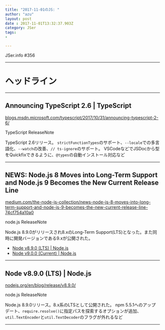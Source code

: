 ```yaml
---
title: "2017-11-01のJS: "
author: "azu"
layout: post
date : 2017-11-01T13:32:37.903Z
category: JSer
tags:
-

---
```


JSer.info #356

----

<h1 class="site-genre">ヘッドライン</h1>

----

## Announcing TypeScript 2.6 | TypeScript
[blogs.msdn.microsoft.com/typescript/2017/10/31/announcing-typescript-2-6/](https://blogs.msdn.microsoft.com/typescript/2017/10/31/announcing-typescript-2-6/ "Announcing TypeScript 2.6 | TypeScript")
<p class="jser-tags jser-tag-icon"><span class="jser-tag">TypeScript</span> <span class="jser-tag">ReleaseNote</span></p>

TypeScript 2.6リリース。
`strictFunctionTypes`のサポート、`--locale`での多言語化、`--watch`の改善、`// ts-ignore`のサポート。
VSCodeなどでJSDocから型をQuickfixできるように、`@types`の自動インストール対応など


----

## NEWS: Node.js 8 Moves into Long-Term Support and Node.js 9 Becomes the New Current Release Line
[medium.com/the-node-js-collection/news-node-js-8-moves-into-long-term-support-and-node-js-9-becomes-the-new-current-release-line-74cf754a10a0](https://medium.com/the-node-js-collection/news-node-js-8-moves-into-long-term-support-and-node-js-9-becomes-the-new-current-release-line-74cf754a10a0 "NEWS: Node.js 8 Moves into Long-Term Support and Node.js 9 Becomes the New Current Release Line")
<p class="jser-tags jser-tag-icon"><span class="jser-tag">node.js</span> <span class="jser-tag">ReleaseNote</span></p>

Node.js 8.9.0がリリースされ8.xのLong-Term Support(LTS)となった。また同時に開発バージョンである9.xが公開された。

- [Node v8.9.0 (LTS) | Node.js](https://nodejs.org/en/blog/release/v8.9.0/ "Node v8.9.0 (LTS) | Node.js")
- [Node v9.0.0 (Current) | Node.js](https://nodejs.org/en/blog/release/v9.0.0/ "Node v9.0.0 (Current) | Node.js")

----

## Node v8.9.0 (LTS) | Node.js
[nodejs.org/en/blog/release/v8.9.0/](https://nodejs.org/en/blog/release/v8.9.0/ "Node v8.9.0 (LTS) | Node.js")
<p class="jser-tags jser-tag-icon"><span class="jser-tag">node.js</span> <span class="jser-tag">ReleaseNote</span></p>

Node.js 8.9.0リリース。8.x系のLTSとして公開された。
npm 5.5.1へのアップデート、`require.resolve()`に指定パスを探索するオプションが追加、`util.TextEncoder`と`util.TextDecoder`のフラグが外れるなど


----
